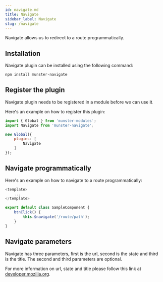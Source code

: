```yaml
---
id: navigate.md
title: Navigate
sidebar_label: Navigate
slug: /navigate
---
```


Navigate allows us to redirect to a route programmatically.

## Installation

Navigate plugin can be installed using the following command:

```bash
npm install munster-navigate
```

## Register the plugin

Navigate plugin needs to be registered in a module before we can use it.

Here's an example on how to register this plugin:

```javascript
import { Global } from 'munster-modules';
import Navigate from 'munster-navigate';

new Global({
    plugins: [
        Navigate
    ]
});
```

## Navigate programmatically

Here's an example on how to navigate to a route programmatically:

```javascript
<template>
    ...
</template>

export default class SampleComponent {
    btnClick() {
        this.$navigate('/route/path');
    }
}
```

## Navigate parameters

Navigate has three parameters, first is the url, second is the state and third is the title.
The second and third parameters are optional.

For more information on url, state and title please follow this link at [developer.mozilla.org](https://developer.mozilla.org/en-US/docs/Web/API/History/pushState).
